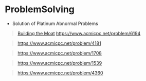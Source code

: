 # ProblemSolving

- Solution of Platinum Abnormal Problems
> [Building the Moat](/Baekjoon/convex_hull/6194.cpp)
https://www.acmicpc.net/problem/6194


> https://www.acmicpc.net/problem/4181

> https://www.acmicpc.net/problem/1708

> https://www.acmicpc.net/problem/1539

> https://www.acmicpc.net/problem/4360







